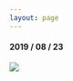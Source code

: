 ```yaml
---
layout: page
---
```


#### 2019 / 08 / 23

![]({{site.baseurl}}/images/ms01_2019_08_23_orthomosaic.png)
